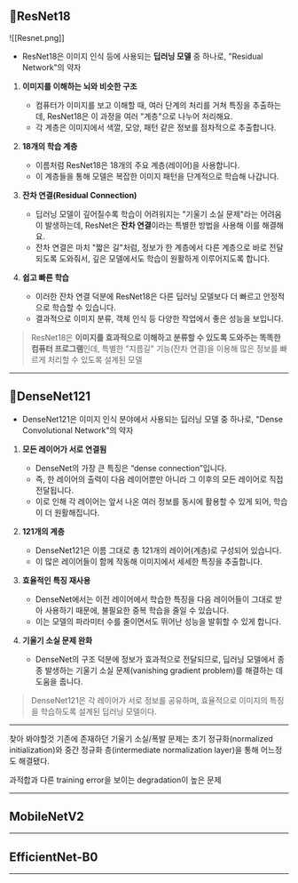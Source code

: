 ## 📌ResNet18
![[Resnet.png]]
- ResNet18은 이미지 인식 등에 사용되는 **딥러닝 모델** 중 하나로, "Residual Network"의 약자

1. **이미지를 이해하는 뇌와 비슷한 구조**
    - 컴퓨터가 이미지를 보고 이해할 때, 여러 단계의 처리를 거쳐 특징을 추출하는데, ResNet18은 이 과정을 여러 "계층"으로 나누어 처리해요.
    - 각 계층은 이미지에서 색깔, 모양, 패턴 같은 정보를 점차적으로 추출합니다.
    
2. **18개의 학습 계층**
    - 이름처럼 ResNet18은 18개의 주요 계층(레이어)을 사용합니다.
    - 이 계층들을 통해 모델은 복잡한 이미지 패턴을 단계적으로 학습해 나갑니다.
    
3. **잔차 연결(Residual Connection)**
    - 딥러닝 모델이 깊어질수록 학습이 어려워지는 "기울기 소실 문제"라는 어려움이 발생하는데, ResNet은 **잔차 연결**이라는 특별한 방법을 사용해 이를 해결해요.
    - 잔차 연결은 마치 "짧은 길"처럼, 정보가 한 계층에서 다른 계층으로 바로 전달되도록 도와줘서, 깊은 모델에서도 학습이 원활하게 이루어지도록 합니다.
    
4. **쉽고 빠른 학습**
    - 이러한 잔차 연결 덕분에 ResNet18은 다른 딥러닝 모델보다 더 빠르고 안정적으로 학습할 수 있습니다.
    - 결과적으로 이미지 분류, 객체 인식 등 다양한 작업에서 좋은 성능을 보입니다.


> ResNet18은 **이미지를 효과적으로 이해하고 분류할 수 있도록 도와주는 똑똑한 컴퓨터 프로그램**인데, 특별한 "지름길" 기능(잔차 연결)을 이용해 많은 정보를 빠르게 처리할 수 있도록 설계된 모델

---
## 📌DenseNet121
- DenseNet121은 이미지 인식 분야에서 사용되는 딥러닝 모델 중 하나로, "Dense Convolutional Network"의 약자

1. **모든 레이어가 서로 연결됨**
    - DenseNet의 가장 큰 특징은 “dense connection”입니다.
    - 즉, 한 레이어의 출력이 다음 레이어뿐만 아니라 그 이후의 모든 레이어로 직접 전달됩니다.
    - 이로 인해 각 레이어는 앞서 나온 여러 정보를 동시에 활용할 수 있게 되어, 학습이 더 원활해집니다.
    
2. **121개의 계층**
    - DenseNet121은 이름 그대로 총 121개의 레이어(계층)로 구성되어 있습니다.
    - 이 많은 레이어들이 함께 작동해 이미지에서 세세한 특징을 추출합니다.
    
3. **효율적인 특징 재사용**
    - DenseNet에서는 이전 레이어에서 학습한 특징을 다음 레이어들이 그대로 받아 사용하기 때문에, 불필요한 중복 학습을 줄일 수 있습니다.
    - 이는 모델의 파라미터 수를 줄이면서도 뛰어난 성능을 발휘할 수 있게 합니다.
    
4. **기울기 소실 문제 완화**
    - DenseNet의 구조 덕분에 정보가 효과적으로 전달되므로, 딥러닝 모델에서 종종 발생하는 기울기 소실 문제(vanishing gradient problem)를 해결하는 데 도움을 줍니다.


> DenseNet121은 각 레이어가 서로 정보를 공유하며, 효율적으로 이미지의 특징을 학습하도록 설계된 딥러닝 모델이다. 

---

찾아 봐야할것
기존에 존재하던 기울기 소실/폭발 문제는 초기 정규화(normalized initialization)와 중간 정규화 층(intermediate normalization layer)을 통해 어느정도 해결됐다.

과적합과 다른 training error을 보이는 degradation이 높은 문제

---

## MobileNetV2



---
## EfficientNet-B0


---